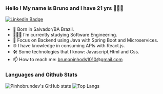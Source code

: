 ###   Hello ! My name is Bruno and I have 21 yrs 👨🏻‍💻

<a href="https://www.linkedin.com/in/bruno-pinho-3aa8591a4/" rel="nofollow"><img src="https://camo.githubusercontent.com/4b8f1246b57a4a2580e30b26bec08d4b471a7e22cf8d82d782b8b467e1b0396b/68747470733a2f2f696d672e736869656c64732e696f2f62616467652f2d4c696e6b6564496e2d626c75653f7374796c653d666c61742d737175617265266c6f676f3d4c696e6b6564696e266c6f676f436f6c6f723d7768697465266c696e6b3d68747470733a2f2f7777772e6c696e6b6564696e2e636f6d2f696e2f6775737461766f6162656c31302f" alt="Linkedin Badge" data-canonical-src="https://img.shields.io/badge/-LinkedIn-blue?style=flat-square&amp;logo=Linkedin&amp;logoColor=white&amp;link=https://www.linkedin.com/in/bruno-pinho-3aa8591a4/" style="max-width:100%;"></a>

- 📍 Born in Salvador/BA Brazil.
- 👨🏻‍🎓 I’m currently studying Software Engineering.
- 🎯 Focus on Backend using Java with Spring Boot and Microservices.
- 🌐 I have knowledge in consuming APIs with React.js.
- 🛠 Some technologies that I know: Javascript,Html and Css.
- 📫 How to reach me: brunopinhods1010@gmail.com



### Languages and Github Stats
<p align="center">
    
  ![Pinhobrundev's GitHub stats](https://github-readme-stats.vercel.app/api?username=pinhobrunodev&theme=omni&show_icons=true)
  ![Top Langs](https://github-readme-stats.vercel.app/api/top-langs/?username=pinhobrunodev&layout=compact&theme=omni)
 
</p>



